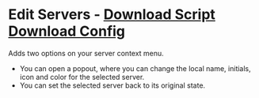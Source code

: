 # Edit Servers - [Download Script](https://raw.githubusercontent.com/mwittrien/BetterDiscordAddons/master/PluginsV2/EditServers/index.js) [Download Config](https://raw.githubusercontent.com/mwittrien/BetterDiscordAddons/master/PluginsV2/EditServers/config.json)

Adds two options on your server context menu.

- You can open a popout, where you can change the local name, initials, icon and color for the selected server.
- You can set the selected server back to its original state.
